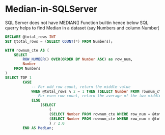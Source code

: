 # Median-in-SQLServer
SQL Server does not have MEDIAN() Function builtin hence below SQL querry helps to find Median in a dataset (say Numbers and column Number)

```sql
DECLARE @total_rows INT
SET @total_rows = (SELECT COUNT(*) FROM Numbers);

WITH rownum_cte AS (
    SELECT 
        ROW_NUMBER() OVER(ORDER BY Number ASC) as row_num,
        Number
    FROM Numbers
)
SELECT TOP 1 
        CASE
            -- For odd row count, return the middle value
            WHEN @total_rows % 2 = 1 THEN (SELECT Number FROM rownum_cte WHERE row_num = (@total_rows / 2 + 1))
            -- For even row count, return the average of the two middle values
            ELSE
                (SELECT
                    (
                    (SELECT Number FROM rownum_cte WHERE row_num = @total_rows / 2) + 
                    (SELECT Number FROM rownum_cte WHERE row_num = @total_rows / 2 + 1)
                    ) / 2.0
        END AS Median;
```
